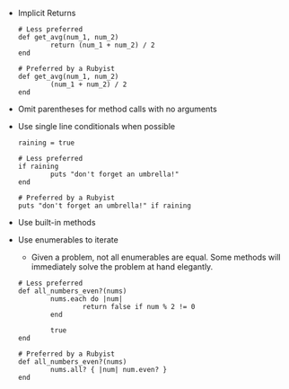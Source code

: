 * Implicit Returns

	```
	# Less preferred
	def get_avg(num_1, num_2)
			return (num_1 + num_2) / 2
	end

	# Preferred by a Rubyist
	def get_avg(num_1, num_2)
			(num_1 + num_2) / 2
	end
	```

* Omit parentheses for method calls with no arguments

* Use single line conditionals when possible

	```
	raining = true

	# Less preferred
	if raining
			puts "don't forget an umbrella!"
	end

	# Preferred by a Rubyist
	puts "don't forget an umbrella!" if raining
	```

* Use built-in methods
* Use enumerables to iterate
	- Given a problem, not all enumerables are equal. Some methods will immediately solve the problem at hand elegantly.

	```
	# Less preferred
	def all_numbers_even?(nums)
			nums.each do |num|
					return false if num % 2 != 0
			end

			true
	end

	# Preferred by a Rubyist
	def all_numbers_even?(nums)
			nums.all? { |num| num.even? }
	end
	```
